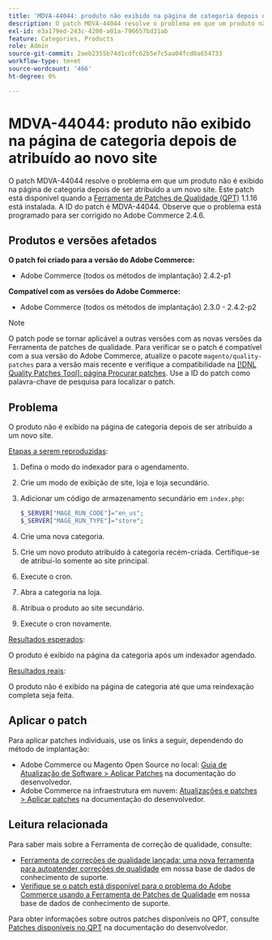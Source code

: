```yaml
---
title: 'MDVA-44044: produto não exibido na página de categoria depois de atribuído ao novo site'
description: O patch MDVA-44044 resolve o problema em que um produto não é exibido na página de categoria depois de ser atribuído a um novo site. Este patch está disponível quando a [Ferramenta de correções de qualidade (QPT)](/help/announcements/adobe-commerce-announcements/magento-quality-patches-released-new-tool-to-self-serve-quality-patches.md) 1.1.16 está instalada. A ID do patch é MDVA-44044. Observe que o problema está programado para ser corrigido no Adobe Commerce 2.4.6.
exl-id: e3a179ed-243c-4200-a01a-796657bd31ab
feature: Categories, Products
role: Admin
source-git-commit: 2aeb2355b74d1cdfc62b5e7c5aa04fcd0a654733
workflow-type: tm+mt
source-wordcount: '466'
ht-degree: 0%

---
```


# MDVA-44044: produto não exibido na página de categoria depois de atribuído ao novo site

O patch MDVA-44044 resolve o problema em que um produto não é exibido na página de categoria depois de ser atribuído a um novo site. Este patch está disponível quando a [Ferramenta de Patches de Qualidade (QPT)](/help/announcements/adobe-commerce-announcements/magento-quality-patches-released-new-tool-to-self-serve-quality-patches.md) 1.1.16 está instalada. A ID do patch é MDVA-44044. Observe que o problema está programado para ser corrigido no Adobe Commerce 2.4.6.

## Produtos e versões afetados

**O patch foi criado para a versão do Adobe Commerce:**

* Adobe Commerce (todos os métodos de implantação) 2.4.2-p1

**Compatível com as versões do Adobe Commerce:**

* Adobe Commerce (todos os métodos de implantação) 2.3.0 - 2.4.2-p2

>[!NOTE]
>
>O patch pode se tornar aplicável a outras versões com as novas versões da Ferramenta de patches de qualidade. Para verificar se o patch é compatível com a sua versão do Adobe Commerce, atualize o pacote `magento/quality-patches` para a versão mais recente e verifique a compatibilidade na [[!DNL Quality Patches Tool]: página Procurar patches](https://experienceleague.adobe.com/tools/commerce-quality-patches/index.html?lang=pt-BR). Use a ID do patch como palavra-chave de pesquisa para localizar o patch.

## Problema

O produto não é exibido na página de categoria depois de ser atribuído a um novo site.

<u>Etapas a serem reproduzidas</u>:

1. Defina o modo do indexador para o agendamento.
1. Crie um modo de exibição de site, loja e loja secundário.
1. Adicionar um código de armazenamento secundário em `index.php`:

   ```php
   $_SERVER["MAGE_RUN_CODE"]="en_us";
   $_SERVER["MAGE_RUN_TYPE"]="store";
   ```

1. Crie uma nova categoria.
1. Crie um novo produto atribuído à categoria recém-criada. Certifique-se de atribuí-lo somente ao site principal.
1. Execute o cron.
1. Abra a categoria na loja.
1. Atribua o produto ao site secundário.
1. Execute o cron novamente.

<u>Resultados esperados</u>:

O produto é exibido na página da categoria após um indexador agendado.

<u>Resultados reais</u>:

O produto não é exibido na página de categoria até que uma reindexação completa seja feita.

## Aplicar o patch

Para aplicar patches individuais, use os links a seguir, dependendo do método de implantação:

* Adobe Commerce ou Magento Open Source no local: [Guia de Atualização de Software > Aplicar Patches](https://experienceleague.adobe.com/pt-br/docs/commerce-operations/tools/quality-patches-tool/usage) na documentação do desenvolvedor.
* Adobe Commerce na infraestrutura em nuvem: [Atualizações e patches > Aplicar patches](https://experienceleague.adobe.com/pt-br/docs/commerce-cloud-service/user-guide/develop/upgrade/apply-patches) na documentação do desenvolvedor.

## Leitura relacionada

Para saber mais sobre a Ferramenta de correção de qualidade, consulte:

* [Ferramenta de correções de qualidade lançada: uma nova ferramenta para autoatender correções de qualidade](/help/announcements/adobe-commerce-announcements/magento-quality-patches-released-new-tool-to-self-serve-quality-patches.md) em nossa base de dados de conhecimento de suporte.
* [Verifique se o patch está disponível para o problema do Adobe Commerce usando a Ferramenta de Patches de Qualidade](/help/support-tools/patches-available-in-qpt-tool/check-patch-for-magento-issue-with-magento-quality-patches.md) em nossa base de dados de conhecimento de suporte.

Para obter informações sobre outros patches disponíveis no QPT, consulte [Patches disponíveis no QPT](https://experienceleague.adobe.com/tools/commerce-quality-patches/index.html?lang=pt-BR) na documentação do desenvolvedor.
